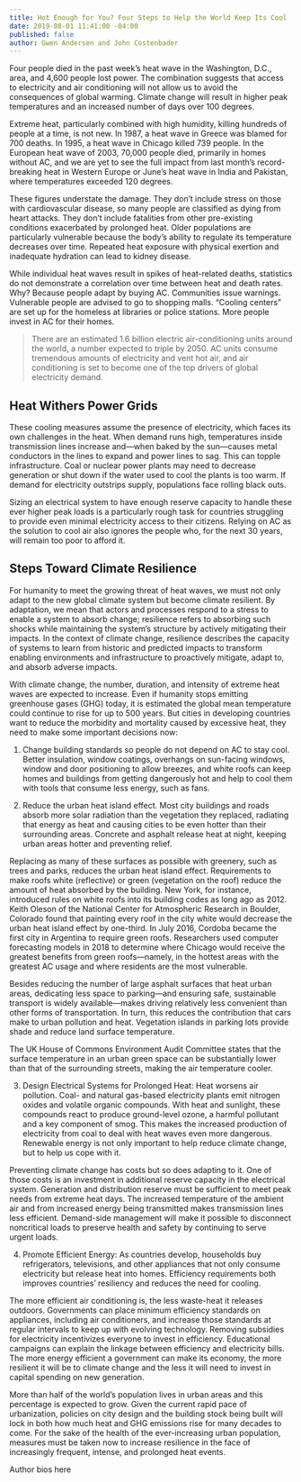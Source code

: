 ```yaml
---
title: Hot Enough for You? Four Steps to Help the World Keep Its Cool
date: 2019-08-01 11:41:00 -04:00
published: false
author: Gwen Andersen and John Costenbader
---
```


Four people died in the past week’s heat wave in the Washington, D.C., area, and 4,600 people lost power. The combination suggests that access to electricity and air conditioning will not allow us to avoid the consequences of global warming. Climate change will result in higher peak temperatures and an increased number of days over 100 degrees. 

Extreme heat, particularly combined with high humidity, killing hundreds of people at a time, is not new. In 1987, a heat wave in Greece was blamed for 700 deaths. In 1995, a heat wave in Chicago killed 739 people. In the European heat wave of 2003, 70,000 people died, primarily in homes without AC, and we are yet to see the full impact from last month’s record-breaking heat in Western Europe or June’s heat wave in India and Pakistan, where temperatures exceeded 120 degrees.  

These figures understate the damage. They don’t include stress on those with cardiovascular disease, so many people are classified as dying from heart attacks. They don’t include fatalities from other pre-existing conditions exacerbated by prolonged heat. Older populations are particularly vulnerable because the body’s ability to regulate its temperature decreases over time. Repeated heat exposure with physical exertion and inadequate hydration can lead to kidney disease.

While individual heat waves result in spikes of heat-related deaths, statistics do not demonstrate a correlation over time between heat and death rates. Why? Because people adapt by buying AC. Communities issue warnings. Vulnerable people are advised to go to shopping malls. “Cooling centers” are set up for the homeless at libraries or police stations. More people invest in AC for their homes.

> There are an estimated 1.6 billion electric air-conditioning units around the world, a number expected to triple by 2050. AC units consume tremendous amounts of electricity and vent hot air, and air conditioning is set to become one of the top drivers of global electricity demand.

## Heat Withers Power Grids

These cooling measures assume the presence of electricity, which faces its own challenges in the heat. When demand runs high, temperatures inside transmission lines increase and—when baked by the sun—causes metal conductors in the lines to expand and power lines to sag. This can topple infrastructure. Coal or nuclear power plants may need to decrease generation or shut down if the water used to cool the plants is too warm. If demand for electricity outstrips supply, populations face rolling black outs.

Sizing an electrical system to have enough reserve capacity to handle these ever higher peak loads is a particularly rough task for countries struggling to provide even minimal electricity access to their citizens. Relying on AC as the solution to cool air also ignores the people who, for the next 30 years, will remain too poor to afford it.

## Steps Toward Climate Resilience 

For humanity to meet the growing threat of heat waves, we must not only adapt to the new global climate system but become climate resilient. By adaptation, we mean that actors and processes respond to a stress to enable a system to absorb change; resilience refers to absorbing such shocks while maintaining the system’s structure by actively mitigating their impacts. In the context of climate change, resilience describes the capacity of systems to learn from historic and predicted impacts to transform enabling environments and infrastructure to proactively mitigate, adapt to, and absorb adverse impacts.

With climate change, the number, duration, and intensity of extreme heat waves are expected to increase. Even if humanity stops emitting greenhouse gases (GHG) today, it is estimated the global mean temperature could continue to rise for up to 500 years. But cities in developing countries want to reduce the morbidity and mortality caused by excessive heat, they need to make some important decisions now:

1. Change building standards so people do not depend on AC to stay cool. Better insulation, window coatings, overhangs on sun-facing windows, window and door positioning to allow breezes, and white roofs can keep homes and buildings from getting dangerously hot and help to cool them with tools that consume less energy, such as fans.  

2. Reduce the urban heat island effect. Most city buildings and roads absorb more solar radiation than the vegetation they replaced, radiating that energy as heat and causing cities to be even hotter than their surrounding areas. Concrete and asphalt release heat at night, keeping urban areas hotter and preventing relief.

Replacing as many of these surfaces as possible with greenery, such as trees and parks, reduces the urban heat island effect. Requirements to make roofs white (reflective) or green (vegetation on the roof) reduce the amount of heat absorbed by the building. New York, for instance, introduced rules on white roofs into its building codes as long ago as 2012. Keith Oleson of the National Center for Atmospheric Research in Boulder, Colorado found that painting every roof in the city white would decrease the urban heat island effect by one-third. In July 2016, Cordoba became the first city in Argentina to require green roofs. Researchers used computer forecasting models in 2018 to determine where Chicago would receive the greatest benefits from green roofs—namely, in the hottest areas with the greatest AC usage and where residents are the most vulnerable.

Besides reducing the number of large asphalt surfaces that heat urban areas, dedicating less space to parking—and ensuring safe, sustainable transport is widely available—makes driving relatively less convenient than other forms of transportation. In turn, this reduces the contribution that cars make to urban pollution and heat. Vegetation islands in parking lots provide shade and reduce land surface temperature. 

The UK House of Commons Environment Audit Committee states that the surface temperature in an urban green space can be substantially lower than that of the surrounding streets, making the air temperature cooler.  

3. Design Electrical Systems for Prolonged Heat: Heat worsens air pollution. Coal- and natural gas-based electricity plants emit nitrogen oxides and volatile organic compounds. With heat and sunlight, these compounds react to produce ground-level ozone, a harmful pollutant and a key component of smog. This makes the increased production of electricity from coal to deal with heat waves even more dangerous. Renewable energy is not only important to help reduce climate change, but to help us cope with it.

Preventing climate change has costs but so does adapting to it. One of those costs is an investment in additional reserve capacity in the electrical system. Generation and distribution reserve must be sufficient to meet peak needs from extreme heat days. The increased temperature of the ambient air and from increased energy being transmitted makes transmission lines less efficient. Demand-side management will make it possible to disconnect noncritical loads to preserve health and safety by continuing to serve urgent loads.
 
4. Promote Efficient Energy: As countries develop, households buy refrigerators, televisions, and other appliances that not only consume electricity but release heat into homes. Efficiency requirements both improves countries’ resiliency and reduces the need for cooling.

The more efficient air conditioning is, the less waste-heat it releases outdoors. Governments can place minimum efficiency standards on appliances, including air conditioners, and increase those standards at regular intervals to keep up with evolving technology. Removing subsidies for electricity incentivizes everyone to invest in efficiency. Educational campaigns can explain the linkage between efficiency and electricity bills. The more energy efficient a government can make its economy, the more resilient it will be to climate change and the less it will need to invest in capital spending on new generation.

More than half of the world’s population lives in urban areas and this percentage is expected to grow. Given the current rapid pace of urbanization, policies on city design and the building stock being built will lock in both how much heat and GHG emissions rise for many decades to come. For the sake of the health of the ever-increasing urban population, measures must be taken now to increase resilience in the face of increasingly frequent, intense, and prolonged heat events.

Author bios here